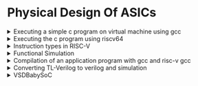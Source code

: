 # Physical Design Of ASICs

<details>
  <summary> Executing a simple c program on virtual machine using gcc</summary>

### Step 1:Creating a .c file using leafpad editor 
leafpad is the editor which can be installed using the command<br> 
``"sudo snap install leafpad"``<br>

A c program file named "sum1ton" is created<br>
`leafpad sum1ton.c`<br>
<img src ="https://github.com/user-attachments/assets/7fa519cf-8f92-44b0-a433-049a67c2e15f" width="300" height="300">

### Step 2: Write the c program to count the numbers from 1 to n
![A3](https://github.com/user-attachments/assets/382a07e9-5736-46f4-b28f-6b8c6f5f9aae)

### Step 3: Compile and run the c program using gcc
``"gcc sum1ton.c"<br>``
``"./a.out"``<br>
The sum of numbers from 1 to 20 is displayed as shown<br>
![A5](https://github.com/user-attachments/assets/b6c230f3-de57-4586-ad71-ec8df1f71fc7)

</details>

<details>
  <summary> Executing the c program using riscv64</summary>

### Command to run the program using RISCV compiler:<br>
``riscv64-unknown-elf-gcc -ofast -mabi-rv64i -o sum1ton.o sum1ton.c``<br>
`spike pk sum1ton.o`<br>
This gives the sum of numbers from 1 to n.
<br><br>
![VSDL3 1](https://github.com/user-attachments/assets/8f30ce99-3b21-44dc-af75-e1afcc1a73f5)
<br>

![A7](https://github.com/user-attachments/assets/19a188c5-08b5-42fa-82d1-896f8d207b1c)<br>
Output gives the machine level instructions of the program:<br>
![A8](https://github.com/user-attachments/assets/3b0fc518-3644-43a4-b81d-5a8804e3de15)

#### -o1 optimization
<img src = "https://github.com/user-attachments/assets/126de2b8-05e5-4d38-a8c5-76609764fb0b" width="400" height="400">
<br>

### Using -ofast instead of -o1 
![A10](https://github.com/user-attachments/assets/5317125d-f3c6-40c3-81e1-fd7e4070fe04)
#### Less number of instructions compared to -o1 indicating more optimization
![A11](https://github.com/user-attachments/assets/716a8280-d868-4ff1-81ad-c600bdce297e)




### Command to debug the program

`spike -d pk sum1ton.o`
<br>
A debbuger is opened.
<br>
To run the assembly code line by line, following command is used:<br>
`until pc 0 100b0`<br><br>
Now the PC points to the first instruction that is stored in the memory aadress 100b0.<br>
Press "Enter" to execute the next line.<br><br>
Object dump command can be used to display the assembly instructions and corresponding memory address. <br>
`riscv64-unknown-elf-objdump -d sum1ton.0 |less`
<br> This gives the content of the assembler.<br><br>
<img src = "https://github.com/user-attachments/assets/3b0fc518-3644-43a4-b81d-5a8804e3de15" width="650" height="300">
<br>
### Command to check the content of registers:<br>
`reg 0 <register_name>`<br><br>
For example, the value of register a0 before the execution was 0x0000000000000001 and content in a0 after excetion of `lui a0,0x21` is 0x0000000000021000, which means "load upper immediate" instruction is completed.<br><br>
<img src = "https://github.com/user-attachments/assets/04965af0-ac85-408e-b029-be3b47b32bd1" width = "700" height ="400">

</details>

<details>
  <summary>Instruction types in RISC-V</summary>


<img width="772" alt="Instruction format" src="https://github.com/user-attachments/assets/9d973526-ae08-4854-bee5-1c001c16389a">

### 3.1 R-Type:
The Register type instructions involve operations carried out on the register rather than memory locations. This format of instructions are used to perform arithmetic and logical operations.<br>
* OP-code or Operation code field is 7 bit in lenght and it specifies the type of instuction format used such as r-type, s-type, or j-type. <br>
* rd or Destination register field is 5 bits in lenght which indicates the register to which the result of the operation is stored.<br>
* rs and rt are the two source registers which are 5 bits each in lenght.<br>
* funct3 feild is 3 bit long and it indicates the type of operation performed such as addition, subratiocn or logical operation.<br>
* funct7 feild also specifies the type of operation ie., wheather multiplication or shift operation is being performed.<br>
Example: ADD r1, r2, r3 --> Adds the content in r3 and r2 and stores the sum in r1.
### 3.2 I-Type:
I-Type format is used for instructions that operate with immediate value.
* Immediate feild is the first 12 bits of the instuction which stores the address of the memory location.<br>
All other feilds are similar to that of R-Type format.<br>
Example: lw  r1, 10(r3) --> r1 = content in the memory location of (10+r3).
### 3.3 J-Type:
J-type instruction is used to perform an unconditional jump to a specified memory location. This type of instruction can be used while implementing loops or to transfer control within the program. It has two feilds for immediate values and one feild to speicfy register.
Example: jal rd, 10

### 3.4 U-Type:
U-Type format is used to load 20 bit immediate value into a register.<br>

Examples: lui r4, 20 ---> load upper immediate.

### 3.5 S-Type:
S-Type instructions store value from register to the specified memory location. The format consists of one source register, an immediate value and another register.<br>
Example sw r4, 20(r1)

### 3.6 B-Type:
B-Type instructions are used to perform conditional jumps.Here the condition is checked first and if the condition is true then the control jumps to the specified memory location.<br>
Example: BEQ r1,r2,25 --> if r1=r2 is true then, control jumps to the instruction stored in the immidiate valeu.

### Conversion of given assemble level code into machine level code:
<br>

 | Instructions | Instruction Type | 32 bit code | Hex code |
| 	:-----:	 | 	:-----:	 | 	:-----:	 | :-----: |
| ADD r6, r7, r8 | R-Type | 00000000100000111000001100110011 | 0x00F30333|
| SUB r8, r6, r7 | R-Type | 01000000011100110000010000110011 | 0x40C303B3 |
| AND r7, r6, r8 | R-Type | 00000000100000110111001110110011 | 0x008373B3 |
| OR r8, r7, r5 | R-Type | 00000000010100111110010000110011 | 0x0053E433 |
| XOR r8, r6, r4 | R-Type| 00000000010000110100010000110011 | 0x00434433 |
| SLT r10, r2, r4 | R-Type | 00000000010000010010010100110011 | 0x00412533 |
| ADDI r12, r3, 5 | I-Type | 00000000010100011000011000010011 | 0x00518303 |
| SW r3, r1, 4 | S-Type | 00000000001100001010001000100011 | 0x0030A223 |
| SRL r16, r11, r2| R-Type | 00000000001001011101100000110011 | 0x0025D833 |
| BNE r0, r1, 20| B-Type | 0000010000100000001010001100011 | 0x01400063 |
| BEQ r0, r0, 15 | B-Type | 00011100000000000000000001100011 | 0x00000F63 |
| LW r13, r11, 2 | I-TYpe | 00000000001001011010011010000011 | 0x0025A683 |
| SLL r15, r11, r2 | R-Type | 00000000001001011001011110110011 | 0x002597B3 |

### Difference between RISC-V ISA and Hardcore ISA
<img width="905" alt="image" src="https://github.com/user-attachments/assets/ec736852-e82a-4f01-8d63-88df6567c737">
<br> 

 | Instructions | RISC-V ISA | Hardcore ISA |
| :-----:	| :-----: | :-----:	|
| ADD r6, r7, r8 | 0x00F30333| 0x00E83020 |
| SUB r8, r6, r7 | 0x40C303B3 | 0x00C74022 |
| AND r7, r6, r8 | 0x008373B3 | 0x00C83824 |
| OR r8, r7, r5 | 0x0053E433 | 0x00E54025 |
| XOR r8, r6, r4 | 0x00434433 | 0x00C44026 |
| SLT r10, r2, r4 | 0x00412533 | 0x0044502A |
| ADDI r12, r3, 5 | 0x00518303 | 0x206C0005 |
| SW r3, r1, 4 | 0x0030A223 | 0xAC230004 |
| SRL r16, r11, r2 | 0x0025D833 | 0x1628006 |
| BNE r0, r1, 20 | 0x01400063 | 0x14010014 |
| BEQ r0, r0, 15 | 0x00000F63 | 0x2000000F |
| LW r13, r11, 2 | 0x0025A683 | 0x46B60002 |
| SLL r15, r11, r2 | 0x002597B3 | 0x1627804 |

</details>


<details>
  <summary>Functional Simulation</summary>

### Icarus Verilog:
It is an implementation of the Verilog hardware description language. The Icarus Verilog compiles the verilog program that can be run to perform the simulation.<br>

### gtkwave:
It is used to view the VCD(Value Change Dump) waveform.<br>
#### Output Waveforms
1. add r6,r1,r2 --> MEM[0] <= 32'h02208300;
![A4 2](https://github.com/user-attachments/assets/b23dfe0d-5448-4fc1-bfb4-e29a9869a793)

2. sub r7,r1,r2 --> MEM[1] <= 32'h02209380;
![A4 3](https://github.com/user-attachments/assets/d2ccc752-cfba-403a-8c88-4b99132349ea)

3. and r8,r1,r3 --> MEM[2] <= 32'h0230a400;
![A4 5](https://github.com/user-attachments/assets/78ecf99c-700e-410d-aa98-ea711032723e)

4. or r9,r2,r5 --> MEM[3] <= 32'h02513480;
![A4 6](https://github.com/user-attachments/assets/531f5116-46e6-4ff5-8e8a-c3d6d4be2324)

5. xor r10,r1,r4 --> MEM[4] <= 32'h0240c500;
![A4 7](https://github.com/user-attachments/assets/20b0263f-bfd1-462c-99c1-63145710b901)

6. slt r11,r2,r4 --> MEM[6] <= 32'h00520600; 
![A4 8](https://github.com/user-attachments/assets/fa85e473-5404-4b43-ab9c-6c9d964f5800)
 7. addi r12,r4,5 --> MEM[6] <= 32'h00520600;
![A4 9](https://github.com/user-ttachments/assets/fcaab012-617b-4d46-be6a-b4bc9db5dbb9)
8. sw r3,r1,2 --> MEM[7] <= 32'h00209181;
![A4 10](https://github.com/user-attachments/assets/11460434-9cda-423b-9d96-06dda4f02852)
9. lw r13,r1,2 --> MEM[8] <= 32'h00208681;
![A4 12](https://github.com/user-attachments/assets/b8a014f4-1e96-4245-8f7d-f51cf46cd272)
10. beq r0,r0,15 --> MEM[9] <= 32'h00f00002; 
![A4 13](https://github.com/user-attachments/assets/5cfe6353-0115-49a9-9d2f-17cb39d00108)

11. add r14,r2,r2 --> MEM[25] <= 32'h00210700;
![A4 14](https://github.com/user-attachments/assets/ef1f9b06-2262-4009-9caa-816ddfefafd8)

</details>

<details>
  <summary>Compilation of an application program with gcc and risc-v gcc</summary>

### Application: Currency Converter
c program:

```
#include <stdio.h>
 
int main()
{
  float amount;
  float rupee, dollar, pound, euro;
  int choice;
 
  printf("Following are the Choices:");
  printf("\nEnter 1: Ruppe");
  printf("\nEnter 2: Dollar");
  printf("\nEnter 3: Pound");
  printf("\nEnter 4: Euro");
  choice = 1;
  amount = 274;
  switch (choice)
  {
    case 1: // Ruppe Conversion
        dollar = amount / 83;
        printf("%.2f Rupee =  %.2f dollar", amount, dollar);
 
        pound = amount / 107;
        printf("\n%.2f Rupee =  %.2f pound", amount, pound);
 
        euro = amount / 92.5 ;
        printf("\n%.2f Rupee =  %.2f euro", amount, euro);
        break;
 
    case 2: // Dollar Conversion
        rupee = amount * 83;
        printf("\n%.2f Dollar =  %.2f rupee", amount, rupee);
 
        pound = amount *0.78;
        printf("\n%.2f Dollar =  %.2f pound", amount, pound);
 
        euro = amount *0.87;
        printf("\n%.2f Dollar =  %.2f euro", amount, euro);
        break;
 
    case 3: // Pound Conversion
        rupee = amount * 107;
        printf("\n%.2f Pound =  %.2f rupee", amount, rupee);
 
        dollar = amount *1.26;
        printf("\n%.2f Pound =  %.2f dollar", amount, dollar);
 
        euro = amount *92.5;
        printf("\n%.2f Pound =  %.2f euro", amount, euro);
        break;
 
    case 4: // Euro Conversion
        rupee = amount * 83;
        printf("\n%.2f Euro =  %.2f rupee", amount, rupee);
 
        dollar = amount *1.14;
        printf("\n%.2f Euro =  %.2f dollar", amount, dollar);
 
        pound = amount *0.90;
        printf("\n.2%f Euro =  %.2f pound", amount, pound);
        break;
 
     //Default case
    default:
        printf("\nInvalid Input");
  }
 
  return 0;
}
```

### Compilation using gcc and risc-v gcc:
![14 3](https://github.com/user-attachments/assets/e95150b2-8caf-4662-a088-885078c9b784)

</details>

<details>
  <summary>Converting TL-Verilog to verilog and simulation</summary>

### Installation of packages
```
sudo apt install make python python3 python3-pip git iverilog gtkwave
sudo apt-get install python3-venv
python3 -m venv .venv
source ~/.venv/bin/activate
pip3 install pyyaml click sandpiper-saas
```
### Clone the repository
```
git clone https://github.com/manili/VSDBabySoC.git
cd VSDBabySoC
```
### Convert .tlv file into .v file
```
sandpiper-saas -i home/vsduser/VSDBabySoC/src/module/bhavana_rvmyth.tlv -o bhavana_rvmyth.v --bestsv --noline -p verilog --outdir home/vsduser/VSDBabySoC/src/module/
```
![WhatsApp Image 2024-08-27 at 12 09 46 AM (2)](https://github.com/user-attachments/assets/52b87057-580f-489a-b11d-c3e7d479c2f4)
<br>

``` make pre_synth_sim ```

<br>

![WhatsApp Image 2024-08-27 at 12 09 46 AM (3)](https://github.com/user-attachments/assets/d25ff81a-598a-4a0d-8936-223fc4261c6b)


### Compilation and Simulation
```
iverilog -o output/pre_synth_sim.out -DPRE_SYNTH_SIM home/vsduser/VSDBabySoC/src/module/testbench.v -I src/include -I home/vsduser/VSDBabySoCsrc/module

cd output
./pre_synth_sim.out
 ```

<br>

![WhatsApp Image 2024-08-27 at 12 09 47 AM](https://github.com/user-attachments/assets/b9d3bcdd-2f6b-4dfd-852b-7b599df9b810)

### To open waveform using gtkwave
``` gtkwave pre_synth_sim.out ```

<br>

![WhatsApp Image 2024-08-27 at 12 09 48 AM](https://github.com/user-attachments/assets/2319c9cd-5b55-400d-9890-1ad3f4f71a0d)

<br>
Output in binary:

![WhatsApp Image 2024-08-27 at 7 00 23 AM](https://github.com/user-attachments/assets/b9efa767-cf1e-41c9-ab0c-881d0b2f6290)

<br>

Comparision of waveforms with makerchip results:
<br>

<img width="960" alt="Screenshot 2024-08-22 115754" src="https://github.com/user-attachments/assets/3bd803ab-63c7-4b24-b04c-5f25b72f7dc5">
<img width="960" alt="Screenshot 2024-08-21 194140" src="https://github.com/user-attachments/assets/8f3dd11b-8ccd-4e2d-93bf-33255009ca92">
<img width="877" alt="Screenshot 2024-08-21 192246" src="https://github.com/user-attachments/assets/19a67575-aa76-495c-871b-700bf32aac48">

</details>

<details>
  <summary>VSDBabySoC</summary>

VSDBabySoC is a small RISCV-based System on a Chip (SoC). It contains one RVMYTH microprocessor, a PLL generator and a DAC to communicate with analog devices.
### PLL
Phase Locked Loop is an anolog circuit used for frequency synthesis. The function of the PLL is to compare the distributed clock to the incoming reference clock, and vary the phase and frequency of its output until the reference and feedback clocks are phase and frequency matched.

### DAC
Digital to Analog Converter converts input digital signal into an analog signal. DACs are used in many applications, and can be integrated into system on a chip (SOC) designs. A DAC converts a binary input number into an analog output. A binary number on the input causes a corresponding voltage on the output. 

### Commands:

Clone this git:
` git clone https://github.com/Subhasis-Sahu/BabySoC_Simulation.git `

And run these commands
```
cd BabySoC_Simulation
iverilog -o ./pre_synth_sim.out -DPRE_SYNTH_SIM src/module/testbench.v -I src/include -I src/module/
./pre_synth_sim.out
```
![image](https://github.com/user-attachments/assets/14d4303e-6ad5-4c26-858d-c42d251d6a9b)

To open gtkwave:
```
gtkwave pre_synth_sim.vcd
```
![VirtualBox_bhavana_02_09_2024_18_04_46_1](https://github.com/user-attachments/assets/0d4bab6d-df7e-4b4c-bef5-d56d053f0136)

![VirtualBox_bhavana_03_09_2024_02_57_57_1](https://github.com/user-attachments/assets/45f71ade-24f6-4577-8098-1f6b430f2dd6)

</details>
